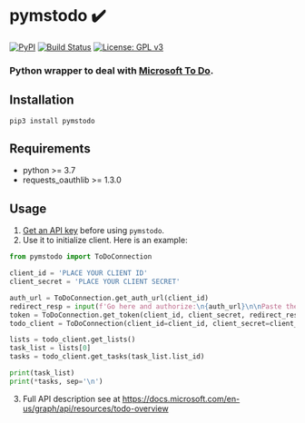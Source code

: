 # pymstodo ✔️
[![PyPI](https://img.shields.io/pypi/v/pymstodo.svg)](https://pypi.org/project/pymstodo/) [![Build Status](https://travis-ci.org/inbalboa/pymstodo.svg?branch=master)](https://travis-ci.org/inbalboa/pymstodo) [![License: GPL v3](https://img.shields.io/badge/License-GPLv3-blue.svg)](https://www.gnu.org/licenses/gpl-3.0)

### Python wrapper to deal with [Microsoft To Do](https://to-do.live.com).

## Installation
```
pip3 install pymstodo
```

## Requirements
* python >= 3.7
* requests_oauthlib >= 1.3.0

## Usage
1. [Get an API key](https://github.com/inbalboa/pymstodo/blob/master/GET_KEY.md) before using `pymstodo`.
2. Use it to initialize client. Here is an example:
```python
from pymstodo import ToDoConnection

client_id = 'PLACE YOUR CLIENT ID'
client_secret = 'PLACE YOUR CLIENT SECRET'

auth_url = ToDoConnection.get_auth_url(client_id)
redirect_resp = input(f'Go here and authorize:\n{auth_url}\n\nPaste the full redirect URL below:\n')
token = ToDoConnection.get_token(client_id, client_secret, redirect_resp)
todo_client = ToDoConnection(client_id=client_id, client_secret=client_secret, token=token)

lists = todo_client.get_lists()
task_list = lists[0]
tasks = todo_client.get_tasks(task_list.list_id)

print(task_list)
print(*tasks, sep='\n')
```
3. Full API description see at https://docs.microsoft.com/en-us/graph/api/resources/todo-overview

